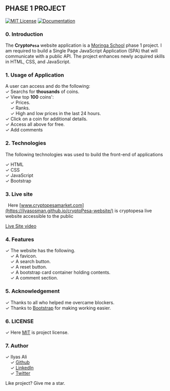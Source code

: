 ## PHASE 1 PROJECT

[![MIT License](https://img.shields.io/badge/license-MIT-blue.svg?style=for-the-badge)](https://github.com/alelievr/Mixture/blob/master/LICENSE)
[![Documentation](https://img.shields.io/badge/Documentation-github-brightgreen.svg?style=for-the-badge)](https://alelievr.github.io/Mixture/manual/GettingStarted.html)

### 0. Introduction

The **Crypto```Pesa```** website application is a [Moringa School](https://moringaschool.com/) phase 1 project. I am required to build a Single Page JavaScript Application (SPA) that will communicate with a public API. The project enhances newly acquired skills in HTML, CSS, and JavaScript.

### 1. Usage of Application

A user can access and do the following:
<br/> 
&check; Searchs for **thousands** of coins.
<br/>
&check; View top **100** coins':
<br/>
     &nbsp; &nbsp; &check; Prices.<br />
     &nbsp; &nbsp; &check; Ranks.<br />
     &nbsp; &nbsp; &check; High and low prices in the last 24 hours.<br/>
&check; Click on a coin for additional details.<br/>
&check; Access all above for free.<br/>
&check; Add comments <br/>

### 2. Technologies

The following technologies was used to build the front-end of applications <br/>

&check; HTML <br/>
&check; CSS <br/>
&check; JavaScript <br/>
&check; Bootstrap <br/>

### 3. Live site
&nbsp; Here [www.cryptopesamarket.com](https://ilyasosman.github.io/cryptoPesa-website/) is cryptopesa live website accessible to the public<br/>

[Live Site video](https://user-images.githubusercontent.com/106945568/188720098-2a2d475d-ee1c-4046-9e1c-52aefcc6ce7d.webm)


### 4. Features
&check; The website has the following. <br/>
&nbsp; &nbsp; &check; A favicon.<br/>
&nbsp; &nbsp; &check; A search button.<br/>
&nbsp; &nbsp; &check; A reset button.<br/>
&nbsp; &nbsp; &check; A bootstrap card container holding contents.<br/>
&nbsp; &nbsp; &check; A comment section.<br/>

### 5. Acknowledgement

&check; Thanks to all who helped me overcame blockers. <br/>
&check; Thanks to [Bootstrap](https://getbootstrap.com/) for making working easier.

### 6. LICENSE
&check; Here [MIT](./MIT) is project license.

### 7. Author 

 &check; Ilyas Ali
        <br/>
        &nbsp; &nbsp; &check; [Github](https://github.com/IlyasOsman)
        <br/>
        &nbsp; &nbsp; &check; [LinkedIn](https://www.linkedin.com/in/ilyas-ali-74aa031b7)
        <br/>
        &nbsp; &nbsp; &check; [Twitter](https://twitter.com/iOs__man)

<p>Like project? Give me a star.</p>
